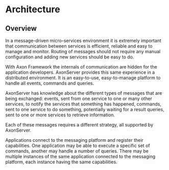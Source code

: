 # Architecture

## Overview
In a message-driven micro-services environment it is extremely important that communication
between services is efficient, reliable and easy to manage and monitor. Routing of messages
should not require any manual configuration and adding new services should be easy to do.

With Axon Framework the internals of communication are hidden for the application developers.
AxonServer provides this same experience in a distributed environment. It is an easy-to-use,
easy-to-manage platform to handle all events, commands and queries.

AxonServer has knowledge about the different types of messages that are being exchanged:
events, sent from one service to one or many other services, to notify the services that something has happened,
commands, sent to one service to do something, potentially waiting for a result
queries, sent to one or more services to retrieve information.

Each of these messages requires a different strategy, all supported by AxonServer.

Applications connect to the messaging platform and register their capabilities. One application may be able to execute a specific set of commands, another may handle a number of queries. There may be multiple instances of the same application connected to the messaging platform, each instance having the same capabilities.

